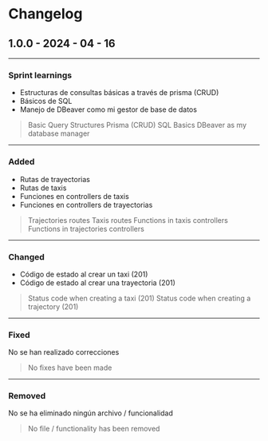 # Changelog

## 1.0.0 - 2024 - 04 - 16
___

### Sprint learnings

- Estructuras de consultas básicas a través de prisma (CRUD)
- Básicos de SQL
- Manejo de DBeaver como mi gestor de base de datos

>  Basic Query Structures Prisma (CRUD)
>  SQL Basics
>  DBeaver as my database manager
___
### Added

- Rutas de trayectorias
- Rutas de taxis
- Funciones en controllers de taxis
- Funciones en controllers de trayectorias 

>  Trajectories routes
>  Taxis routes
>  Functions in taxis controllers
>  Functions in trajectories controllers  
___
### Changed

- Código de estado al crear un taxi (201)
- Código de estado al crear una trayectoria (201)

>  Status code when creating a taxi (201)
>  Status code when creating a trajectory (201)
___
### Fixed

No se han realizado correcciones

> No fixes have been made
___
### Removed

No se ha eliminado ningún archivo / funcionalidad

> No file / functionality has been removed